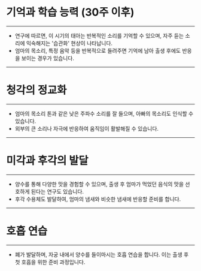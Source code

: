 # 기억과 학습 능력 (30주 이후)
---
  - 연구에 따르면, 이 시기의 태아는 반복적인 소리를 기억할 수 있으며, 자주 듣는 소리에 익숙해지는 '습관화' 현상이 나타납니다.
  - 엄마의 목소리, 특정 음악 등을 반복적으로 들려주면 기억에 남아 출생 후에도 반응을 보이는 경우가 있습니다.

---

# 청각의 정교화
---
  - 엄마의 목소리 톤과 같은 낮은 주파수 소리를 잘 들으며, 아빠의 목소리도 인식할 수 있습니다.
  - 외부의 큰 소리나 자극에 반응하여 움직임이 활발해질 수 있습니다.

---


# 미각과 후각의 발달
---
  - 양수를 통해 다양한 맛을 경험할 수 있으며, 출생 후 엄마가 먹었던 음식의 맛을 선호하게 된다는 연구도 있습니다.
  - 후각 수용체도 발달하여, 엄마의 냄새와 비슷한 냄새에 반응할 준비를 합니다.
---


# 호흡 연습
---
  - 폐가 발달하며, 자궁 내에서 양수를 들이마시는 호흡 연습을 합니다. 이는 출생 후 첫 호흡을 위한 준비 과정입니다.
